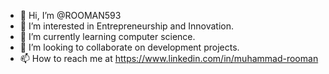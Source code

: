 - 👋 Hi, I’m @ROOMAN593
- 👀 I’m interested in Entrepreneurship and Innovation.
- 🌱 I’m currently learning computer science.
- 💞️ I’m looking to collaborate on development projects.
- 📫 How to reach me at https://www.linkedin.com/in/muhammad-rooman

<!---
ROOMAN593/ROOMAN593 is a ✨ special ✨ repository because its `README.md` (this file) appears on your GitHub profile.
You can click the Preview link to take a look at your changes.
--->
